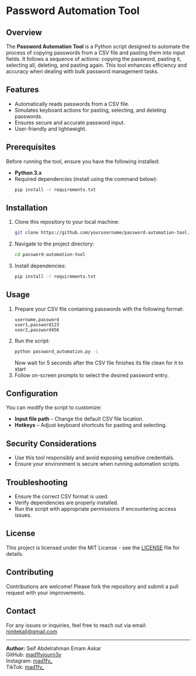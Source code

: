 # Password Automation Tool

## Overview
The **Password Automation Tool** is a Python script designed to automate the process of copying passwords from a CSV file and pasting them into input fields. It follows a sequence of actions: copying the password, pasting it, selecting all, deleting, and pasting again. This tool enhances efficiency and accuracy when dealing with bulk password management tasks.

## Features
- Automatically reads passwords from a CSV file.
- Simulates keyboard actions for pasting, selecting, and deleting passwords.
- Ensures secure and accurate password input.
- User-friendly and lightweight.

## Prerequisites
Before running the tool, ensure you have the following installed:

- **Python 3.x**
- Required dependencies (install using the command below):
  ```bash
  pip install -r requirements.txt
  ```

## Installation
1. Clone this repository to your local machine:
   ```bash
   git clone https://github.com/yourusername/password-automation-tool.git
   ```
2. Navigate to the project directory:
   ```bash
   cd password-automation-tool
   ```
3. Install dependencies:
   ```bash
   pip install -r requirements.txt
   ```

## Usage
1. Prepare your CSV file containing passwords with the following format:
   ```csv
   username,password
   user1,password123
   user2,password456
   ```
2. Run the script:
   ```bash
   python password_automation.py -i
   ```
   Now wait for 5 seconds after the CSV file finishes its file clean for it to start
3. Follow on-screen prompts to select the desired password entry.

## Configuration
You can modify the script to customize:
- **Input file path** – Change the default CSV file location.
- **Hotkeys** – Adjust keyboard shortcuts for pasting and selecting.

## Security Considerations
- Use this tool responsibly and avoid exposing sensitive credentials.
- Ensure your environment is secure when running automation scripts.

## Troubleshooting
- Ensure the correct CSV format is used.
- Verify dependencies are properly installed.
- Run the script with appropriate permissions if encountering access issues.

## License
This project is licensed under the MIT License - see the [LICENSE](LICENSE) file for details.

## Contributing
Contributions are welcome! Please fork the repository and submit a pull request with your improvements.

## Contact
For any issues or inquiries, feel free to reach out via email: [ninitekali@gmail.com](mailto:ninitekali@gmail.com)

---

**Author:** Seif Abdelrahman Emam Askar  
GitHub: [mad1fyjourn3y](https://github.com/mad1fyjourn3y)  
Instagram: [mad1fy_](https://instagram.com/mad1fy_)  
TikTok: [mad1fy_](https://tiktok.com/@mad1fy_)

